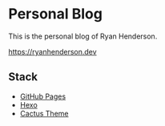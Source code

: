 # Personal Blog

This is the personal blog of Ryan Henderson.

https://ryanhenderson.dev

## Stack

- [GitHub Pages](https://pages.github.com/)
- [Hexo](https://hexo.io/)
- [Cactus Theme](https://github.com/probberechts/hexo-theme-cactus)
